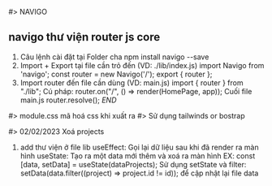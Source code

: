 #> NAVIGO

## navigo thư viện router js core

<!-- https://github.com/krasimir/navigo -->

1. Câu lệnh cài đặt tại Folder cha
   npm install navigo --save
2. Import + Export tại file cần trỏ đến (VD: ./lib/index.js)
   import Navigo from 'navigo';
   const router = new Navigo('/');
   export { router };
3. Import router đến file cần dùng
   (VD: main.js)
   import { router } from "./lib";
   Cú pháp:
   router.on("/", () => render(HomePage, app));
   Cuối file main.js
   router.resolve();
   _END_

#> module.css mã hoá css khi xuất ra
#> Sử dụng tailwinds or bostrap

#> 02/02/2023 Xoá projects

1. add thư viện ở file lib
   useEffect: Gọi lại dữ liệu sau khi đã render ra màn hình
   useState: Tạo ra một data mới thêm và xoá ra màn hình
   EX: const [data, setData] = useState(dataProjects);
   Sử dụng setState và filter: setData(data.filter((project) => project.id != id)); để cập nhật lại file data
